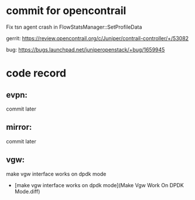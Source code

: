 # commit for opencontrail
Fix tsn agent crash in FlowStatsManager::SetProfileData

gerrit:
https://review.opencontrail.org/c/Juniper/contrail-controller/+/53082

bug:
https://bugs.launchpad.net/juniperopenstack/+bug/1659945

# code record
## evpn:

commit later

## mirror:

commit later

## vgw:

make vgw interface works on dpdk mode
* [make vgw interface works on dpdk mode](Make Vgw Work On DPDK Mode.diff)

